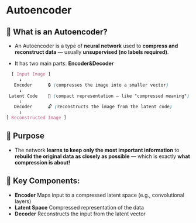 # Autoencoder

## 🧠 What is an Autoencoder?
- An Autoencoder is a type of **neural network** used to **compress and reconstruct data** — usually **unsupervised (no labels required)**.

- It has two main parts: **Encoder&Decoder**

```css
  [ Input Image ]
     ↓
   Encoder      🔒 (compresses the image into a smaller vector)
     ↓
 Latent Code    🧠 (compact representation — like "compressed meaning")
     ↓
   Decoder      🔓 (reconstructs the image from the latent code)
     ↓
[ Reconstructed Image ]
```

## 🎯 Purpose
- The network **learns to keep only the most important information** to **rebuild the original data as closely as possible**
— which is exactly **what compression is about!**

## 🔧 Key Components:
- **Encoder**	Maps input to a compressed latent space (e.g., convolutional layers)
- **Latent Space**	Compressed representation of the data
- **Decoder**	Reconstructs the input from the latent vector



